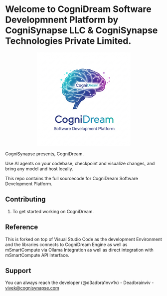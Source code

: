 # Welcome to CogniDream Software Developmnent Platform by CogniSynapse LLC & CogniSynapse Technologies Private Limited.

<div align="center">
	<img
		src="./src/vs/workbench/browser/parts/editor/media/cognidream_engine_SDP.png"
	 	alt="CogniSynpase Welcomes You to CogniDream"
		width="300"
	 	height="300"
	/>
</div>

CogniSynapse presents, CogniDream.

Use AI agents on your codebase, checkpoint and visualize changes, and bring any model and host locally.

This repo contains the full sourcecode for CogniDream Software Development Platform.

## Contributing

1. To get started working on CogniDream.

## Reference

This is forked on top of Visual Studio Code as the development Environment and the libraries connects to CogniDream Engine as well as mSmartCompute via Ollama Integration as well as direct integration with mSmartCompute API Interface.

## Support
You can always reach the developer (@d3adbra1nvv1v) - Deadbrainviv - vivek@cognisynapse.com
